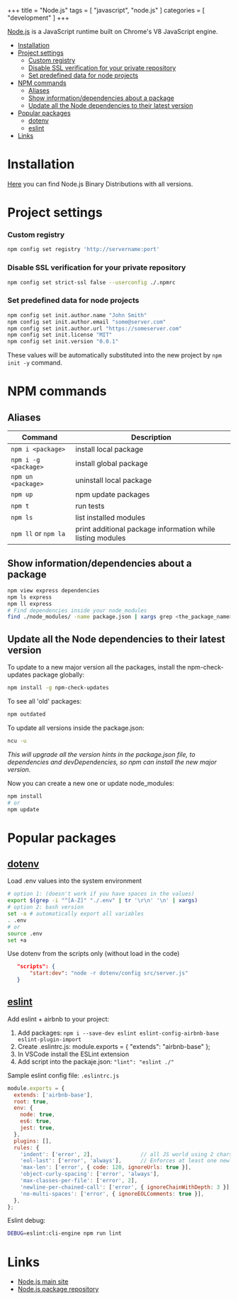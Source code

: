 +++
title = "Node.js"
tags = [ "javascript", "node.js" ]
categories = [ "development" ]
+++

[Node.js](https://nodejs.org) is a JavaScript runtime built on Chrome's V8 JavaScript engine.
<!--more-->

* [Installation](#installation)
* [Project settings](#project-settings)
    - [Custom registry](#custom-registry)
    - [Disable SSL verification for your private repository](#disable-ssl-verification-for-your-private-repository)
    - [Set predefined data for node projects](#set-predefined-data-for-node-projects)
* [NPM commands](#npm-commands)
    - [Aliases](#aliases)
    - [Show information/dependencies about a package](#show-information-dependencies-about-a-package)
    - [Update all the Node dependencies to their latest version](#update-all-the-node-dependencies-to-their-latest-version)
* [Popular packages](#popular-packages)
    - [dotenv](#dotenv)
    - [eslint](#eslint)
* [Links](#links)

# Installation

[Here](https://github.com/nodesource/distributions/blob/master/README.md) you can find Node.js Binary Distributions with all versions.

# Project settings

### Custom registry
```bash
npm config set registry 'http://servername:port'
```

### Disable SSL verification for your private repository
```bash
npm config set strict-ssl false --userconfig ./.npmrc
```

### Set predefined data for node projects
```bash
npm config set init.author.name "John Smith"
npm config set init.author.email "some@server.com"
npm config set init.author.url "https://someserver.com"
npm config set init.license "MIT"
npm config set init.version "0.0.1"
```
These values will be automatically substituted into the new project by ```npm init -y``` command.

# NPM commands

## Aliases
| Command                  | Description                                             |
| ------------------------ | ------------------------------------------------------- |
| ```npm i <package>```    | install local package |
| ```npm i -g <package>``` | install global package |
| ```npm un <package>```   | uninstall local package |
| ```npm up```             | npm update packages |
| ```npm t```              | run tests |
| ```npm ls```             | list installed modules |
| ```npm ll``` or ```npm la```| print additional package information while listing modules |

## Show information/dependencies about  a package
```bash
npm view express dependencies
npm ls express
npm ll express
# Find dependencies inside your node_modules 
find ./node_modules/ -name package.json | xargs grep <the_package_name>
```

## Update all the Node dependencies to their latest version

To update to a new major version all the packages, install the npm-check-updates package globally:
```bash
npm install -g npm-check-updates
```

To see all 'old' packages:
```bash
npm outdated
```

To update all versions inside the package.json:
```bash
ncu -u
```
*This will upgrade all the version hints in the package.json file, to dependencies and devDependencies, so npm can install the new major version.*

Now you can create a new one or update node_modules:
```bash
npm install
# or
npm update
```

# Popular packages

## [dotenv](https://www.npmjs.com/package/dotenv)
Load .env values into the system environment
```bash
# option 1: (doesn't work if you have spaces in the values)
export $(grep -i "^[A-Z]" "./.env" | tr '\r\n' '\n' | xargs)
# option 2: bash version
set -a # automatically export all variables
. .env
# or
source .env
set +a
```
Use dotenv from the scripts only (without load in the code)
```json
   "scripts": {
       "start:dev": "node -r dotenv/config src/server.js"
   }
```

## [eslint](https://eslint.org/)

Add eslint + airbnb to your project:
1. Add packages: ```npm i --save-dev eslint eslint-config-airbnb-base eslint-plugin-import```
2. Create .eslintrc.js: module.exports = { "extends": "airbnb-base" };
3. In VSCode install the ESLint extension
4. Add script into the packaje.json: ```"lint": "eslint ./"```

Sample eslint config file: ```.eslintrc.js```
```javascript
module.exports = {
  extends: ['airbnb-base'],
  root: true,
  env: {
    node: true,
    es6: true,
    jest: true,
  },
  plugins: [],
  rules: {
    'indent': ['error', 2],               // all JS world using 2 chars instead of 4 :(
    'eol-last': ['error', 'always'],      // Enforces at least one newline at the end of a file
    'max-len': ['error', { code: 120, ignoreUrls: true }],
    'object-curly-spacing': ['error', 'always'],
    'max-classes-per-file': ['error', 2],
    'newline-per-chained-call': ['error', { ignoreChainWithDepth: 3 }],
    'no-multi-spaces': ['error', { ignoreEOLComments: true }],
  },
};
```

Eslint debug:
```bash
DEBUG=eslint:cli-engine npm run lint
```

# Links

* [Node.js main site](https://nodejs.org/en/about/)
* [Node.js package repository](https://www.npmjs.com/)
